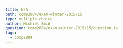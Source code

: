 ```yaml
---
title: N/A
path: comp2804/exam-winter-2015/15
type: multiple-choice
author: Michiel Smid
question: comp2804/exam-winter-2015/15/question.ts
tags:
  - comp2804
---
```

